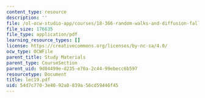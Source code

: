 ```yaml
---
content_type: resource
description: ''
file: /ol-ocw-studio-app/courses/18-366-random-walks-and-diffusion-fall-2006/54d7c7703e4092a0839a56cd59446f45_lec19.pdf
file_size: 176635
file_type: application/pdf
learning_resource_types: []
license: https://creativecommons.org/licenses/by-nc-sa/4.0/
ocw_type: OCWFile
parent_title: Study Materials
parent_type: CourseSection
parent_uid: 9d04499e-d235-e70a-2c44-99ebecc6b597
resourcetype: Document
title: lec19.pdf
uid: 54d7c770-3e40-92a0-839a-56cd59446f45
---
```

